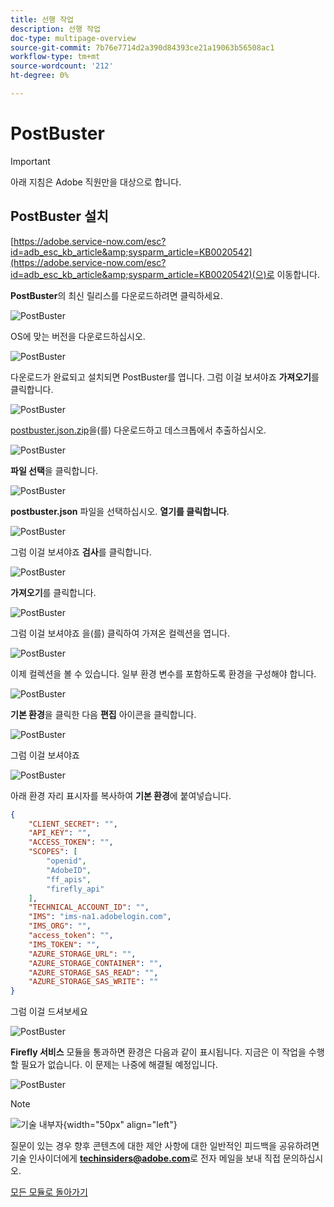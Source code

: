 ```yaml
---
title: 선행 작업
description: 선행 작업
doc-type: multipage-overview
source-git-commit: 7b76e7714d2a390d84393ce21a19063b56508ac1
workflow-type: tm+mt
source-wordcount: '212'
ht-degree: 0%

---
```


# PostBuster

>[!IMPORTANT]
>
>아래 지침은 Adobe 직원만을 대상으로 합니다.

## PostBuster 설치

[https://adobe.service-now.com/esc?id=adb_esc_kb_article&amp;sysparm_article=KB0020542](https://adobe.service-now.com/esc?id=adb_esc_kb_article&amp;sysparm_article=KB0020542)(으)로 이동합니다.

**PostBuster**&#x200B;의 최신 릴리스를 다운로드하려면 클릭하세요.

![PostBuster](./assets/images/pb1.png)

OS에 맞는 버전을 다운로드하십시오.

![PostBuster](./assets/images/pb2.png)

다운로드가 완료되고 설치되면 PostBuster를 엽니다. 그럼 이걸 보셔야죠 **가져오기**&#x200B;를 클릭합니다.

![PostBuster](./assets/images/pb3.png)

[postbuster.json.zip](./assets/postman/postbuster.json.zip)을(를) 다운로드하고 데스크톱에서 추출하십시오.

![PostBuster](./assets/images/pbpb.png)

**파일 선택**&#x200B;을 클릭합니다.

![PostBuster](./assets/images/pb4.png)

**postbuster.json** 파일을 선택하십시오. **열기를 클릭합니다**.

![PostBuster](./assets/images/pb5.png)

그럼 이걸 보셔야죠 **검사**&#x200B;를 클릭합니다.

![PostBuster](./assets/images/pb6.png)

**가져오기**&#x200B;를 클릭합니다.

![PostBuster](./assets/images/pb7.png)

그럼 이걸 보셔야죠 을(를) 클릭하여 가져온 컬렉션을 엽니다.

![PostBuster](./assets/images/pb8.png)

이제 컬렉션을 볼 수 있습니다. 일부 환경 변수를 포함하도록 환경을 구성해야 합니다.

![PostBuster](./assets/images/pb9.png)

**기본 환경**&#x200B;을 클릭한 다음 **편집** 아이콘을 클릭합니다.

![PostBuster](./assets/images/pb10.png)

그럼 이걸 보셔야죠

![PostBuster](./assets/images/pb11.png)

아래 환경 자리 표시자를 복사하여 **기본 환경**&#x200B;에 붙여넣습니다.

```json
{
	"CLIENT_SECRET": "",
	"API_KEY": "",
	"ACCESS_TOKEN": "",
	"SCOPES": [
		"openid",
		"AdobeID",
		"ff_apis",
		"firefly_api"
	],
	"TECHNICAL_ACCOUNT_ID": "",
	"IMS": "ims-na1.adobelogin.com",
	"IMS_ORG": "",
	"access_token": "",
	"IMS_TOKEN": "",
	"AZURE_STORAGE_URL": "",
	"AZURE_STORAGE_CONTAINER": "",
	"AZURE_STORAGE_SAS_READ": "",
	"AZURE_STORAGE_SAS_WRITE": ""
}
```

그럼 이걸 드셔보세요

![PostBuster](./assets/images/pb12.png)

**Firefly 서비스** 모듈을 통과하면 환경은 다음과 같이 표시됩니다. 지금은 이 작업을 수행할 필요가 없습니다. 이 문제는 나중에 해결될 예정입니다.

![PostBuster](./assets/images/pb13.png)

>[!NOTE]
>
>![기술 내부자](./assets/images/techinsiders.png){width="50px" align="left"}
>
>질문이 있는 경우 향후 콘텐츠에 대한 제안 사항에 대한 일반적인 피드백을 공유하려면 기술 인사이더에게 **techinsiders@adobe.com**&#x200B;로 전자 메일을 보내 직접 문의하십시오.

[모든 모듈로 돌아가기](./overview.md)
